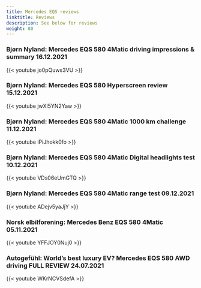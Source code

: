 ```yaml
---
title: Mercedes EQS reviews
linktitle: Reviews
description: See below for reviews
weight: 80
---
```

### Bjørn Nyland: Mercedes EQS 580 4Matic driving impressions & summary 16.12.2021

{{< youtube jo0pQuws3VU >}}
### Bjørn Nyland: Mercedes EQS 580 Hyperscreen review 15.12.2021

{{< youtube jwXl5YN2Yaw >}}
### Bjørn Nyland: Mercedes EQS 580 4Matic 1000 km challenge 11.12.2021

{{< youtube iPiJhokk0fo >}}
### Bjørn Nyland: Mercedes EQS 580 4Matic Digital headlights test 10.12.2021

{{< youtube VDs06eUmGTQ >}}
### Bjørn Nyland: Mercedes EQS 580 4Matic range test 09.12.2021

{{< youtube ADejv5yaJjY >}}
### Norsk elbilforening: Mercedes Benz EQS 580 4Matic 05.11.2021

{{< youtube YFFJOY0Nuj0 >}}
### Autogefühl: World’s best luxury EV? Mercedes EQS 580 AWD driving FULL REVIEW 24.07.2021

{{< youtube WKrNCVSdefA >}}
